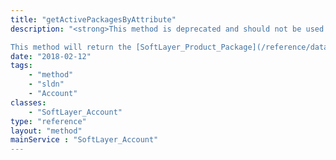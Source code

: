 ```yaml
---
title: "getActivePackagesByAttribute"
description: "<strong>This method is deprecated and should not be used in production code.</strong> 

This method will return the [SoftLayer_Product_Package](/reference/datatypes/SoftLayer_Product_Package) objects from which you can order a bare metal server, virtual server, service (such as CDN or Object Storage) or other software filtered by an attribute type associated with the package. Once you have the package you want to order from, you may query one of various endpoints from that package to get specific information about its products and pricing. See [SoftLayer_Product_Package::getCategories](/reference/services/SoftLayer_Product_Package/getCategories) or [SoftLayer_Product_Package::getItems](/reference/services/SoftLayer_Product_Package/getItems) for more information. "
date: "2018-02-12"
tags:
    - "method"
    - "sldn"
    - "Account"
classes:
    - "SoftLayer_Account"
type: "reference"
layout: "method"
mainService : "SoftLayer_Account"
---
```


